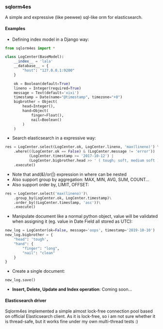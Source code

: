 ### sqlorm4es

A simple and expressive (like peewee) sql-like orm for elasticsearch.

#### Examples

* Defining index model in a Django way:

```python
from sqlorm4es import *

class LogCenter(BaseModel):
    __index__ = 'lala'
    __database__ = {
        "host": "127.0.0.1:9200"
    }

    ok = Boolean(default=True)
    lineno = Integer(required=True)
    message = Text(default='xixi')
    timestamp = Date(name="@timestamp", timezone="+8")
    bigbrother = Object(
        head=Integer(),
        hand=Object(
            finger=Float(),
            nail=Boolean()
        )
    )
```

* Search elasticsearch in a expressive way:

```python
res = LogCenter.select(LogCenter.ok, LogCenter.lineno, 'max(lineno)') \
    .where(((LogCenter.ok == False) & (LogCenter.message != 'error')) |
           (LogCenter.timestamp >= '2017-10-12') |
           (LogCenter.bigbrother.head >> ' ( tough; soft, medium soft ) '))\
    .execute()
```

* Note that and(&)/or(|) expression in where can be nested
* Also support group by aggregation: MAX, MIN, AVG, SUM, COUNT...
* Also support order by, LIMIT, OFFSET:

```python
res = LogCenter.select('max(lineno)')\
    .group_by(LogCenter.ok, LogCenter.timestamp)\
    .order_by((LogCenter.timestamp, 'asc'))\
    .execute()
```
* Manipulate document like a normal python object, value will be validated when assigning it (eg. value in Date Field all stored as UTC):
```python
new_log = LogCenter(ok=False, message='oops', timestamp='2019-10-10')
new_log.bigbrother = {
    "head": 'tough',
    "hand": {
        "finger": "long",
        "nail": "clean"
    }
}
```
* Create a single document:
```python
new_log.save()
```
* **Insert, Delete, Update and Index operation**: Coming soon...

#### Elasticsearch driver
Sqlorm4es implemented a simple almost lock-free connection pool based on official Elasticsearch client. As it is lock-free, so i am not sure whether it is thread-safe, but it works fine under my own multi-thread tests :)
